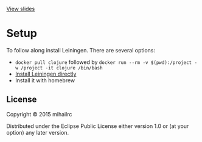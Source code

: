 
[View slides](http://slides.com/mihailrc/clojureessentials#/)

# Setup

To follow along install Leiningen. There are several options:
* `docker pull clojure` followed by
		`docker run --rm -v $(pwd):/project -w /project -it clojure /bin/bash`
*  [Install Leiningen directly](http://leiningen.org/#install)
*  Install it with homebrew		


## License

Copyright © 2015 mihailrc

Distributed under the Eclipse Public License either version 1.0 or (at
your option) any later version.

